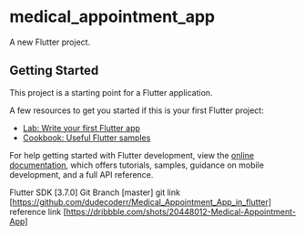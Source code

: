 # medical_appointment_app

A new Flutter project.

## Getting Started

This project is a starting point for a Flutter application.

A few resources to get you started if this is your first Flutter project:

- [Lab: Write your first Flutter app](https://docs.flutter.dev/get-started/codelab)
- [Cookbook: Useful Flutter samples](https://docs.flutter.dev/cookbook)

For help getting started with Flutter development, view the
[online documentation](https://docs.flutter.dev/), which offers tutorials,
samples, guidance on mobile development, and a full API reference.

Flutter SDK     [3.7.0]
Git Branch      [master]
git link        [https://github.com/dudecoderr/Medical_Appointment_App_in_flutter]
reference link  [https://dribbble.com/shots/20448012-Medical-Appointment-App]